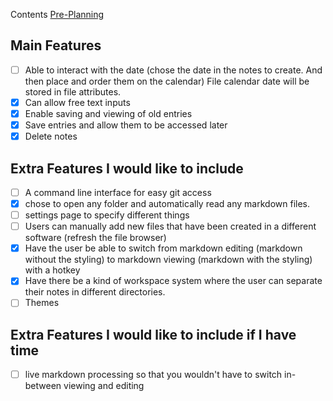 
Contents
[Pre-Planning](PrePlanning/Pre-Planning)
## Main Features

* [ ] Able to interact with the date (chose the date in the notes to create. And then place and order them on the calendar) File calendar date will be stored in file attributes.
* [x] Can allow free text inputs
* [x] Enable saving and viewing of old entries
* [x] Save entries and allow them to be accessed later
* [x] Delete notes

## Extra Features I would like to include

 - [ ] A command line interface for easy git access
 - [x] chose to open any folder and automatically read any markdown files. 
 - [ ] settings page to specify different things
 - [ ] Users can manually add new files that have been created in a different software (refresh the file browser)
 - [x] Have the user be able to switch from markdown editing (markdown without the styling) to markdown viewing (markdown with the styling) with a hotkey
 - [x] Have there be a kind of workspace system where the user can separate their notes in different directories.
 - [ ] Themes
## Extra Features I would like to include if I have time
- [ ] live markdown processing so that you wouldn't have to switch in-between viewing and editing